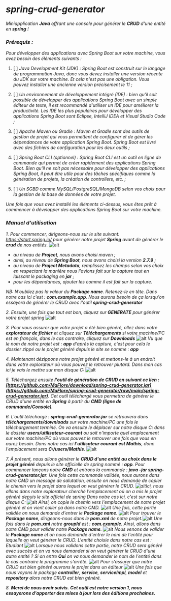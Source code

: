 # *spring-crud-generator*
*Miniapplication **Java** offrant une console pour générer le **CRUD** d'une entité en **spring** !*

### *Prérequis :*
*Pour développer des applications avec Spring Boot sur votre machine, vous avez besoin des éléments suivants :*

1. [ ] *Java Development Kit (JDK) : Spring Boot est construit sur le langage de programmation Java, donc vous devez installer une version récente du JDK sur votre machine. Et cela n'est pas une obligation. Vous pouvez installer une ancienne version précisement le 11 ;*

2. [ ] *Un environnement de développement intégré (IDE) : bien qu'il soit possible de développer des applications Spring Boot avec un simple éditeur de texte, il est recommandé d'utiliser un IDE pour améliorer la productivité. Les IDE les plus populaires pour développer des applications Spring Boot sont Eclipse, IntelliJ IDEA et Visual Studio Code ;*

3. [ ] *Apache Maven ou Gradle : Maven et Gradle sont des outils de gestion de projet qui vous permettent de configurer et de gérer les dépendances de votre application Spring Boot. Spring Boot est livré avec des fichiers de configuration pour les deux outils ;*

4. [ ] *Spring Boot CLI (optionnel) : Spring Boot CLI est un outil en ligne de commande qui permet de créer rapidement des applications Spring Boot. Bien qu'il ne soit pas nécessaire pour développer des applications Spring Boot, il peut être utile pour des tâches spécifiques comme la génération de projets, la création de controllers, etc. ;*

5. [ ] *Un SGBD comme MySQL/PostgreSQL/MongoDB selon vos choix pour la gestion de la base de données de votre projet.*

*Une fois que vous avez installé les éléments ci-dessus, vous êtes prêt à commencer à développer des applications Spring Boot sur votre machine.*

### *Manuel d'utilisation*

*1. Pour commencer, dirigeons-nous sur le site suivant: https://start.spring.io/ pour générer notre projet **Spring** avant de générer le **crud** de nos entités.*
    ![alt](https://github.com/MaFlore/spring-crud-generator/blob/main/images_docs/start.spring.io.png)
    
   - *au niveau de **Project**, nous avons choisi maven ;*
   - *ainsi, au niveau de **Spring Boot**, nous avons choisi la version **2.7.9** ;*
   - *au niveau de **Project Metadata**, remplissez les champs selon vos choix en respectant la manière nous l'avions fait sur la capture tout en laissant le packaging en **jar** ;*
   - *pour les dépendances, ajouter les comme il est fait sur la capture.*

   *NB: N'oubliez pas la valeur du **Package name**. Retenez-le en tête. Dans notre cas ici c'est : **com.example.app**. Nous aurons besoin de ça lorsqu'on essayera de générer le CRUD avec l'outil **spring-crud-generator***

*2. Ensuite, une fois que tout est bon, cliquez sur **GENERATE** pour générer votre projet spring*
    ![alt](https://github.com/MaFlore/spring-crud-generator/blob/main/images_docs/generate.spring.png)
    
*3. Pour vous assurer que votre projet a été bien généré, allez dans votre **explorateur de fichier** et cliquez sur **Téléchargements** si votre machine/PC est en français, dans le cas contraire, cliquez sur **Downloads***
    ![alt](https://github.com/MaFlore/spring-crud-generator/blob/main/images_docs/telechargement.png)
    *Vu que le nom de notre projet est : **app** d'après la capture, c'est pour cela le dossier zippé ou le projet généré depuis le site se nomme : **app***

*4. Maintenant dézippons notre projet généré et mettons-le à un endroit dans votre explorateur où vous pouvez le retrouver plutard.*
    *Dans mon cas ici je vais le mettre sur mon disque C:*
    ![alt](https://github.com/MaFlore/spring-crud-generator/blob/main/images_docs/app.disque.c.png)

*5. Téléchargez ensuite **l'outil de génération de CRUD en suivant ce lien : [https://github.com/MaFlore/download/spring-crud-generator.jar](https://github.com/MaFlore/spring-crud-generator/raw/main/spring-crud-generator.jar)**. Cet outil téléchargé vous permettra de générer le CRUD d'une entité en **Spring** à partir du **CMD (ligne de commande/Console)**.*

*6. L'outil téléchargé : **spring-crud-generator.jar** se retrouvera dans **téléchargements/downloads** sur votre machine/PC une fois le téléchargement terminé.*
    *On va ensuite le déplacer sur notre disque C: dans le dossier **users/utilisateur-courant** ou soit n'importe quel emplacement sur votre machine/PC où vous pouvez le retrouver une fois que vous en aurez besoin. Dans notre cas ici **l'utilisateur courant est Mathis**, donc l'emplacement sera **C:/users/Mathis**.*
    ![alt](https://github.com/MaFlore/spring-crud-generator/blob/main/images_docs/users.mathis.png)

*7. À présent, nous allons générer le **CRUD d'une entité au choix dans le projet généré** depuis le site officielle de spring nommé : **app**.*
    *Pour commencer lançons notre **CMD** et entrons la commande : **java -jar spring-crud-generator.jar**.*
    *Une fois cette commande validée, nous aurons dans notre CMD un message de salutation, ensuite on nous demande de copier le chemin vers le projet dans lequel on veut générer le CRUD. ![alt](https://github.com/MaFlore/spring-crud-generator/blob/main/images_docs/img1.png)Ici, nous allons dans notre explorateur cherché l'emplacement où on a mis le projet généré depuis le site officiel de spring*
    *Dans notre cas ici, c'est sur notre disque C:*
    ![alt](https://github.com/MaFlore/spring-crud-generator/blob/main/images_docs/app.disque.c.png)
    *Ainsi, on copie le chemin vers l'emplacement de notre projet généré et on vient coller ça dans notre CMD.*
    ![alt](https://github.com/MaFlore/spring-crud-generator/blob/main/images_docs/img2.png)
    *Une fois, cette partie validée on nous demande d'entrer le **Package name**.*
    ![alt](https://github.com/MaFlore/spring-crud-generator/blob/main/images_docs/package.name.png)
    *Pour trouver le **Package name**, dirigeons-nous dans le **pom.xml** de notre projet.*![alt](https://github.com/MaFlore/spring-crud-generator/blob/main/images_docs/group.id.png)
    *Une fois dans le **pom.xml** notre **groupId** est : **com.example**.*
    *Ainsi, allons dans notre CMD pour valider notre **Package name**.*
    ![alt](https://github.com/MaFlore/spring-crud-generator/blob/main/images_docs/groupid.v.png)
    *Nous venons de valider le **Package name** et on nous demande d'entrer le nom de l'entité pour laquelle on veut générer le CRUD.*
    *L'entité choisie dans notre cas est : Etudiant*
    ![alt](https://github.com/MaFlore/spring-crud-generator/blob/main/images_docs/entity.png)
    *Lorsque nous validons cette partie, notre CRUD sera généré avec succès et on va nous demander si on veut générer le CRUD d'une autre entité ? Si on entre **Oui** on va nous demander le nom de l'entité dans le cas contraire le programme s'arrête.*
    ![alt](https://github.com/MaFlore/spring-crud-generator/blob/main/images_docs/entity.v.png)
    *Pour s'assurer que notre CRUD est bien généré ouvrons le projet dans un éditeur*
    ![alt](https://github.com/MaFlore/spring-crud-generator/blob/main/images_docs/crud.v.png)
    *Une fois que nous voyons le package **controller**, **service**, **serviceImpl**, **model** et **repository** alors notre CRUD est bien généré.*

*8. ***Merci de nous avoir suivis.****
    ***Cet outil est notre version 1, nous essayerons d'apporter des mises à jour lors des éditions prochaines.***

